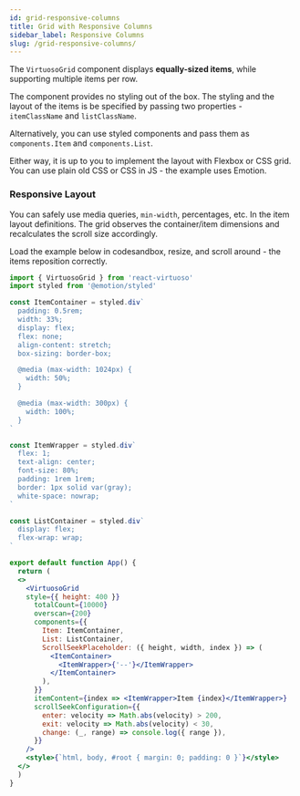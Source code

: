 ```yaml
---
id: grid-responsive-columns
title: Grid with Responsive Columns
sidebar_label: Responsive Columns
slug: /grid-responsive-columns/
---
```


The `VirtuosoGrid` component displays **equally-sized items**, while supporting multiple items per row.

The component provides no styling out of the box. 
The styling and the layout of the items is be specified by passing two properties - `itemClassName` and `listClassName`.

Alternatively, you can use styled components and pass them as `components.Item` and `components.List`.

Either way, it is up to you to implement the layout with Flexbox or CSS grid. You can use plain old CSS or CSS in JS - the example uses Emotion.

### Responsive Layout

You can safely use media queries, `min-width`, percentages, etc. In the item layout definitions.
The grid observes the container/item dimensions and recalculates the scroll size accordingly.

Load the example below in codesandbox, resize, and scroll around - the items reposition correctly.

```jsx live import=@emotion/styled
import { VirtuosoGrid } from 'react-virtuoso'
import styled from '@emotion/styled'

const ItemContainer = styled.div`
  padding: 0.5rem;
  width: 33%;
  display: flex;
  flex: none;
  align-content: stretch;
  box-sizing: border-box;

  @media (max-width: 1024px) {
    width: 50%;
  }

  @media (max-width: 300px) {
    width: 100%;
  }
`

const ItemWrapper = styled.div`
  flex: 1;
  text-align: center;
  font-size: 80%;
  padding: 1rem 1rem;
  border: 1px solid var(gray);
  white-space: nowrap;
`

const ListContainer = styled.div`
  display: flex;
  flex-wrap: wrap;
`

export default function App() {
  return (
  <>
    <VirtuosoGrid
    style={{ height: 400 }}
      totalCount={10000}
      overscan={200}
      components={{
        Item: ItemContainer,
        List: ListContainer,
        ScrollSeekPlaceholder: ({ height, width, index }) => (
          <ItemContainer>
            <ItemWrapper>{'--'}</ItemWrapper>
          </ItemContainer>
        ),
      }}
      itemContent={index => <ItemWrapper>Item {index}</ItemWrapper>}
      scrollSeekConfiguration={{
        enter: velocity => Math.abs(velocity) > 200,
        exit: velocity => Math.abs(velocity) < 30,
        change: (_, range) => console.log({ range }),
      }}
    />
    <style>{`html, body, #root { margin: 0; padding: 0 }`}</style>
  </>
  )
}
```
